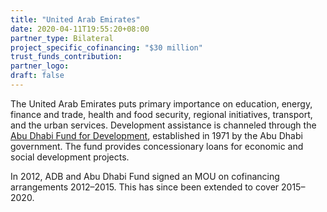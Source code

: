 ```yaml
---
title: "United Arab Emirates"
date: 2020-04-11T19:55:20+08:00
partner_type: Bilateral
project_specific_cofinancing: "$30 million"
trust_funds_contribution:
partner_logo:
draft: false
---
```


The United Arab Emirates puts primary importance on education, energy, finance and trade, health and food security, regional initiatives, transport, and the urban services. Development assistance is channeled through the <a href="https://www.adfd.ae/english/Pages/Home.aspx" target="_blank">Abu Dhabi Fund for Development</a>, established in 1971 by the Abu Dhabi government. The fund provides concessionary loans for economic and social development projects.

In 2012, ADB and Abu Dhabi Fund signed an MOU on cofinancing arrangements 2012–2015. This has since been extended to cover 2015–2020.
